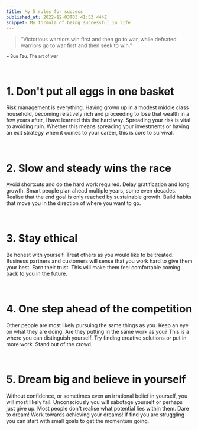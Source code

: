 ```yaml
---
title: My 5 rules for success
published_at: 2022-12-03T03:41:53.444Z
snippet: My formula of being successful in life
---
```



>“Victorious warriors win first and then go to war, while defeated warriors go to war first and then seek to win.”

<sup>~ Sun Tzu, The art of war</sup>

&nbsp;

# 1. Don't put all eggs in one basket

Risk management is everything. Having grown up in a modest middle class household, becoming relatively rich and proceeding to lose that wealth in a few years after, I have learned this the hard way.
Spreading your risk is vital to avoiding ruin. Whether this means spreading your investments or having an exit strategy when it comes to your career, this is core to survival.

&nbsp;

# 2. Slow and steady wins the race

Avoid shortcuts and do the hard work required. Delay gratification and long growth. Smart people plan ahead multiple years, some even decades. Realise that the end goal is only reached by sustainable growth. Build habits that move you in the direction of where you want to go.

&nbsp;

# 3. Stay ethical

Be honest with yourself. Treat others as you would like to be treated. Business partners and customers will sense that you work hard to give them your best. Earn their trust. This will make them feel comfortable coming back to you in the future.

&nbsp;

# 4. One step ahead of the competition

Other people are most likely pursuing the same things as you. Keep an eye on what they are doing. Are they putting in the same work as you? This is a where you can distinguish yourself. Try finding creative solutions or put in more work. Stand out of the crowd.

&nbsp;

# 5. Dream big and believe in yourself

Without confidence, or sometimes even an irrational belief in yourself, you will most likely fail. Unconsciously you will sabotage yourself or perhaps just give up. Most people don't realise what potential lies within them. 
Dare to dream! Work towards achieving your dreams! If find you are struggling you can start with small goals to get the momentum going.

&nbsp;

